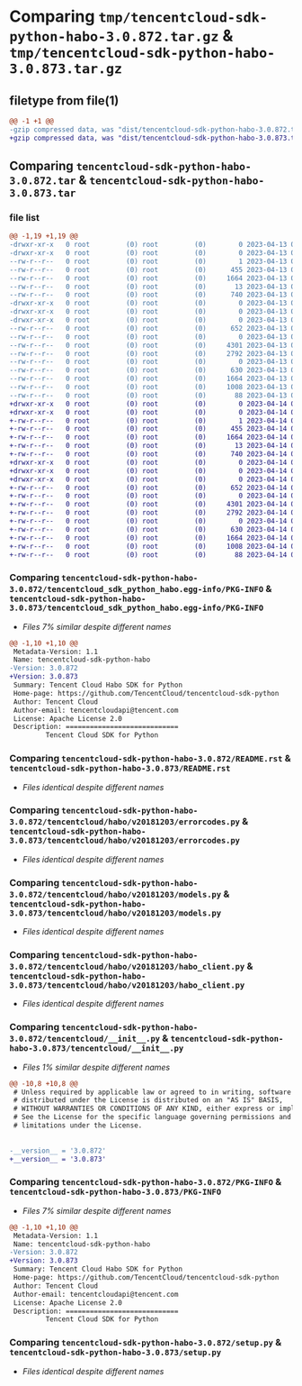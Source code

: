 # Comparing `tmp/tencentcloud-sdk-python-habo-3.0.872.tar.gz` & `tmp/tencentcloud-sdk-python-habo-3.0.873.tar.gz`

## filetype from file(1)

```diff
@@ -1 +1 @@
-gzip compressed data, was "dist/tencentcloud-sdk-python-habo-3.0.872.tar", last modified: Thu Apr 13 00:42:38 2023, max compression
+gzip compressed data, was "dist/tencentcloud-sdk-python-habo-3.0.873.tar", last modified: Fri Apr 14 00:38:31 2023, max compression
```

## Comparing `tencentcloud-sdk-python-habo-3.0.872.tar` & `tencentcloud-sdk-python-habo-3.0.873.tar`

### file list

```diff
@@ -1,19 +1,19 @@
-drwxr-xr-x   0 root         (0) root         (0)        0 2023-04-13 00:42:38.000000 tencentcloud-sdk-python-habo-3.0.872/
-drwxr-xr-x   0 root         (0) root         (0)        0 2023-04-13 00:42:38.000000 tencentcloud-sdk-python-habo-3.0.872/tencentcloud_sdk_python_habo.egg-info/
--rw-r--r--   0 root         (0) root         (0)        1 2023-04-13 00:42:38.000000 tencentcloud-sdk-python-habo-3.0.872/tencentcloud_sdk_python_habo.egg-info/dependency_links.txt
--rw-r--r--   0 root         (0) root         (0)      455 2023-04-13 00:42:38.000000 tencentcloud-sdk-python-habo-3.0.872/tencentcloud_sdk_python_habo.egg-info/SOURCES.txt
--rw-r--r--   0 root         (0) root         (0)     1664 2023-04-13 00:42:38.000000 tencentcloud-sdk-python-habo-3.0.872/tencentcloud_sdk_python_habo.egg-info/PKG-INFO
--rw-r--r--   0 root         (0) root         (0)       13 2023-04-13 00:42:38.000000 tencentcloud-sdk-python-habo-3.0.872/tencentcloud_sdk_python_habo.egg-info/top_level.txt
--rw-r--r--   0 root         (0) root         (0)      740 2023-04-13 00:42:37.000000 tencentcloud-sdk-python-habo-3.0.872/README.rst
-drwxr-xr-x   0 root         (0) root         (0)        0 2023-04-13 00:42:38.000000 tencentcloud-sdk-python-habo-3.0.872/tencentcloud/
-drwxr-xr-x   0 root         (0) root         (0)        0 2023-04-13 00:42:38.000000 tencentcloud-sdk-python-habo-3.0.872/tencentcloud/habo/
-drwxr-xr-x   0 root         (0) root         (0)        0 2023-04-13 00:42:38.000000 tencentcloud-sdk-python-habo-3.0.872/tencentcloud/habo/v20181203/
--rw-r--r--   0 root         (0) root         (0)      652 2023-04-13 00:42:37.000000 tencentcloud-sdk-python-habo-3.0.872/tencentcloud/habo/v20181203/errorcodes.py
--rw-r--r--   0 root         (0) root         (0)        0 2023-04-13 00:42:37.000000 tencentcloud-sdk-python-habo-3.0.872/tencentcloud/habo/v20181203/__init__.py
--rw-r--r--   0 root         (0) root         (0)     4301 2023-04-13 00:42:37.000000 tencentcloud-sdk-python-habo-3.0.872/tencentcloud/habo/v20181203/models.py
--rw-r--r--   0 root         (0) root         (0)     2792 2023-04-13 00:42:37.000000 tencentcloud-sdk-python-habo-3.0.872/tencentcloud/habo/v20181203/habo_client.py
--rw-r--r--   0 root         (0) root         (0)        0 2023-04-13 00:42:37.000000 tencentcloud-sdk-python-habo-3.0.872/tencentcloud/habo/__init__.py
--rw-r--r--   0 root         (0) root         (0)      630 2023-04-13 00:42:37.000000 tencentcloud-sdk-python-habo-3.0.872/tencentcloud/__init__.py
--rw-r--r--   0 root         (0) root         (0)     1664 2023-04-13 00:42:38.000000 tencentcloud-sdk-python-habo-3.0.872/PKG-INFO
--rw-r--r--   0 root         (0) root         (0)     1008 2023-04-13 00:42:37.000000 tencentcloud-sdk-python-habo-3.0.872/setup.py
--rw-r--r--   0 root         (0) root         (0)       88 2023-04-13 00:42:38.000000 tencentcloud-sdk-python-habo-3.0.872/setup.cfg
+drwxr-xr-x   0 root         (0) root         (0)        0 2023-04-14 00:38:31.000000 tencentcloud-sdk-python-habo-3.0.873/
+drwxr-xr-x   0 root         (0) root         (0)        0 2023-04-14 00:38:31.000000 tencentcloud-sdk-python-habo-3.0.873/tencentcloud_sdk_python_habo.egg-info/
+-rw-r--r--   0 root         (0) root         (0)        1 2023-04-14 00:38:31.000000 tencentcloud-sdk-python-habo-3.0.873/tencentcloud_sdk_python_habo.egg-info/dependency_links.txt
+-rw-r--r--   0 root         (0) root         (0)      455 2023-04-14 00:38:31.000000 tencentcloud-sdk-python-habo-3.0.873/tencentcloud_sdk_python_habo.egg-info/SOURCES.txt
+-rw-r--r--   0 root         (0) root         (0)     1664 2023-04-14 00:38:31.000000 tencentcloud-sdk-python-habo-3.0.873/tencentcloud_sdk_python_habo.egg-info/PKG-INFO
+-rw-r--r--   0 root         (0) root         (0)       13 2023-04-14 00:38:31.000000 tencentcloud-sdk-python-habo-3.0.873/tencentcloud_sdk_python_habo.egg-info/top_level.txt
+-rw-r--r--   0 root         (0) root         (0)      740 2023-04-14 00:38:31.000000 tencentcloud-sdk-python-habo-3.0.873/README.rst
+drwxr-xr-x   0 root         (0) root         (0)        0 2023-04-14 00:38:31.000000 tencentcloud-sdk-python-habo-3.0.873/tencentcloud/
+drwxr-xr-x   0 root         (0) root         (0)        0 2023-04-14 00:38:31.000000 tencentcloud-sdk-python-habo-3.0.873/tencentcloud/habo/
+drwxr-xr-x   0 root         (0) root         (0)        0 2023-04-14 00:38:31.000000 tencentcloud-sdk-python-habo-3.0.873/tencentcloud/habo/v20181203/
+-rw-r--r--   0 root         (0) root         (0)      652 2023-04-14 00:38:31.000000 tencentcloud-sdk-python-habo-3.0.873/tencentcloud/habo/v20181203/errorcodes.py
+-rw-r--r--   0 root         (0) root         (0)        0 2023-04-14 00:38:31.000000 tencentcloud-sdk-python-habo-3.0.873/tencentcloud/habo/v20181203/__init__.py
+-rw-r--r--   0 root         (0) root         (0)     4301 2023-04-14 00:38:31.000000 tencentcloud-sdk-python-habo-3.0.873/tencentcloud/habo/v20181203/models.py
+-rw-r--r--   0 root         (0) root         (0)     2792 2023-04-14 00:38:31.000000 tencentcloud-sdk-python-habo-3.0.873/tencentcloud/habo/v20181203/habo_client.py
+-rw-r--r--   0 root         (0) root         (0)        0 2023-04-14 00:38:31.000000 tencentcloud-sdk-python-habo-3.0.873/tencentcloud/habo/__init__.py
+-rw-r--r--   0 root         (0) root         (0)      630 2023-04-14 00:38:31.000000 tencentcloud-sdk-python-habo-3.0.873/tencentcloud/__init__.py
+-rw-r--r--   0 root         (0) root         (0)     1664 2023-04-14 00:38:31.000000 tencentcloud-sdk-python-habo-3.0.873/PKG-INFO
+-rw-r--r--   0 root         (0) root         (0)     1008 2023-04-14 00:38:31.000000 tencentcloud-sdk-python-habo-3.0.873/setup.py
+-rw-r--r--   0 root         (0) root         (0)       88 2023-04-14 00:38:31.000000 tencentcloud-sdk-python-habo-3.0.873/setup.cfg
```

### Comparing `tencentcloud-sdk-python-habo-3.0.872/tencentcloud_sdk_python_habo.egg-info/PKG-INFO` & `tencentcloud-sdk-python-habo-3.0.873/tencentcloud_sdk_python_habo.egg-info/PKG-INFO`

 * *Files 7% similar despite different names*

```diff
@@ -1,10 +1,10 @@
 Metadata-Version: 1.1
 Name: tencentcloud-sdk-python-habo
-Version: 3.0.872
+Version: 3.0.873
 Summary: Tencent Cloud Habo SDK for Python
 Home-page: https://github.com/TencentCloud/tencentcloud-sdk-python
 Author: Tencent Cloud
 Author-email: tencentcloudapi@tencent.com
 License: Apache License 2.0
 Description: ============================
         Tencent Cloud SDK for Python
```

### Comparing `tencentcloud-sdk-python-habo-3.0.872/README.rst` & `tencentcloud-sdk-python-habo-3.0.873/README.rst`

 * *Files identical despite different names*

### Comparing `tencentcloud-sdk-python-habo-3.0.872/tencentcloud/habo/v20181203/errorcodes.py` & `tencentcloud-sdk-python-habo-3.0.873/tencentcloud/habo/v20181203/errorcodes.py`

 * *Files identical despite different names*

### Comparing `tencentcloud-sdk-python-habo-3.0.872/tencentcloud/habo/v20181203/models.py` & `tencentcloud-sdk-python-habo-3.0.873/tencentcloud/habo/v20181203/models.py`

 * *Files identical despite different names*

### Comparing `tencentcloud-sdk-python-habo-3.0.872/tencentcloud/habo/v20181203/habo_client.py` & `tencentcloud-sdk-python-habo-3.0.873/tencentcloud/habo/v20181203/habo_client.py`

 * *Files identical despite different names*

### Comparing `tencentcloud-sdk-python-habo-3.0.872/tencentcloud/__init__.py` & `tencentcloud-sdk-python-habo-3.0.873/tencentcloud/__init__.py`

 * *Files 1% similar despite different names*

```diff
@@ -10,8 +10,8 @@
 # Unless required by applicable law or agreed to in writing, software
 # distributed under the License is distributed on an "AS IS" BASIS,
 # WITHOUT WARRANTIES OR CONDITIONS OF ANY KIND, either express or implied.
 # See the License for the specific language governing permissions and
 # limitations under the License.
 
 
-__version__ = '3.0.872'
+__version__ = '3.0.873'
```

### Comparing `tencentcloud-sdk-python-habo-3.0.872/PKG-INFO` & `tencentcloud-sdk-python-habo-3.0.873/PKG-INFO`

 * *Files 7% similar despite different names*

```diff
@@ -1,10 +1,10 @@
 Metadata-Version: 1.1
 Name: tencentcloud-sdk-python-habo
-Version: 3.0.872
+Version: 3.0.873
 Summary: Tencent Cloud Habo SDK for Python
 Home-page: https://github.com/TencentCloud/tencentcloud-sdk-python
 Author: Tencent Cloud
 Author-email: tencentcloudapi@tencent.com
 License: Apache License 2.0
 Description: ============================
         Tencent Cloud SDK for Python
```

### Comparing `tencentcloud-sdk-python-habo-3.0.872/setup.py` & `tencentcloud-sdk-python-habo-3.0.873/setup.py`

 * *Files identical despite different names*

